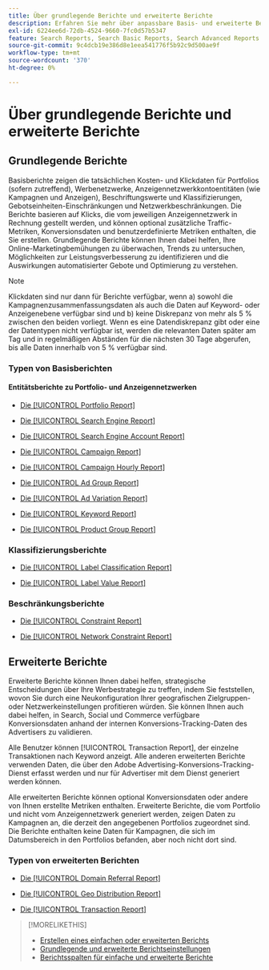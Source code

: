 ```yaml
---
title: Über grundlegende Berichte und erweiterte Berichte
description: Erfahren Sie mehr über anpassbare Basis- und erweiterte Berichte.
exl-id: 6224ee6d-72db-4524-9660-7fc0d57b5347
feature: Search Reports, Search Basic Reports, Search Advanced Reports
source-git-commit: 9c4dcb19e386d8e1eea541776f5b92c9d500ae9f
workflow-type: tm+mt
source-wordcount: '370'
ht-degree: 0%

---
```


# Über grundlegende Berichte und erweiterte Berichte

## Grundlegende Berichte

Basisberichte zeigen die tatsächlichen Kosten- und Klickdaten für Portfolios (sofern zutreffend), Werbenetzwerke, Anzeigennetzwerkkontoentitäten (wie Kampagnen und Anzeigen), Beschriftungswerte und Klassifizierungen, Gebotseinheiten-Einschränkungen und Netzwerkbeschränkungen. Die Berichte basieren auf Klicks, die vom jeweiligen Anzeigennetzwerk in Rechnung gestellt werden, und können optional zusätzliche Traffic-Metriken, Konversionsdaten und benutzerdefinierte Metriken enthalten, die Sie erstellen. Grundlegende Berichte können Ihnen dabei helfen, Ihre Online-Marketingbemühungen zu überwachen, Trends zu untersuchen, Möglichkeiten zur Leistungsverbesserung zu identifizieren und die Auswirkungen automatisierter Gebote und Optimierung zu verstehen.

>[!NOTE]
>
>Klickdaten sind nur dann für Berichte verfügbar, wenn a) sowohl die Kampagnenzusammenfassungsdaten als auch die Daten auf Keyword- oder Anzeigenebene verfügbar sind und b) keine Diskrepanz von mehr als 5 % zwischen den beiden vorliegt. Wenn es eine Datendiskrepanz gibt oder eine der Datentypen nicht verfügbar ist, werden die relevanten Daten später am Tag und in regelmäßigen Abständen für die nächsten 30 Tage abgerufen, bis alle Daten innerhalb von 5 % verfügbar sind.

### Typen von Basisberichten

#### Entitätsberichte zu Portfolio- und Anzeigennetzwerken

* [Die [!UICONTROL Portfolio Report]](/help/search-social-commerce/reports/management/basic-advanced/portfolio-report.md)

* [Die [!UICONTROL Search Engine Report]](/help/search-social-commerce/reports/management/basic-advanced/search-engine-report.md)

* [Die [!UICONTROL Search Engine Account Report]](/help/search-social-commerce/reports/management/basic-advanced/search-engine-account-report.md)

* [Die [!UICONTROL Campaign Report]](/help/search-social-commerce/reports/management/basic-advanced/campaign-report.md)

* [Die [!UICONTROL Campaign Hourly Report]](/help/search-social-commerce/reports/management/basic-advanced/campaign-hourly-report.md)

* [Die [!UICONTROL Ad Group Report]](/help/search-social-commerce/reports/management/basic-advanced/ad-group-report.md)

* [Die [!UICONTROL Ad Variation Report]](/help/search-social-commerce/reports/management/basic-advanced/ad-variation-report.md)

* [Die [!UICONTROL Keyword Report]](/help/search-social-commerce/reports/management/basic-advanced/keyword-report.md)

* [Die [!UICONTROL Product Group Report]](/help/search-social-commerce/reports/management/basic-advanced/product-group-report.md)

### Klassifizierungsberichte

* [Die [!UICONTROL Label Classification Report]](/help/search-social-commerce/reports/management/basic-advanced/label-classification-report.md)

* [Die [!UICONTROL Label Value Report]](/help/search-social-commerce/reports/management/basic-advanced/label-value-report.md)

### Beschränkungsberichte

* [Die [!UICONTROL Constraint Report]](/help/search-social-commerce/reports/management/basic-advanced/constraint-report.md)

* [Die [!UICONTROL Network Constraint Report]](/help/search-social-commerce/reports/management/basic-advanced/network-constraint-report.md)

## Erweiterte Berichte

Erweiterte Berichte können Ihnen dabei helfen, strategische Entscheidungen über Ihre Werbestrategie zu treffen, indem Sie feststellen, wovon Sie durch eine Neukonfiguration Ihrer geografischen Zielgruppen- oder Netzwerkeinstellungen profitieren würden. Sie können Ihnen auch dabei helfen, in Search, Social und Commerce verfügbare Konversionsdaten anhand der internen Konversions-Tracking-Daten des Advertisers zu validieren.

Alle Benutzer können [!UICONTROL Transaction Report], der einzelne Transaktionen nach Keyword anzeigt. Alle anderen erweiterten Berichte verwenden Daten, die über den Adobe Advertising-Konversions-Tracking-Dienst erfasst werden und nur für Advertiser mit dem Dienst generiert werden können.

Alle erweiterten Berichte können optional Konversionsdaten oder andere von Ihnen erstellte Metriken enthalten. Erweiterte Berichte, die vom Portfolio und nicht vom Anzeigennetzwerk generiert werden, zeigen Daten zu Kampagnen an, die derzeit den angegebenen Portfolios zugeordnet sind. Die Berichte enthalten keine Daten für Kampagnen, die sich im Datumsbereich in den Portfolios befanden, aber noch nicht dort sind.

### Typen von erweiterten Berichten

* [Die [!UICONTROL Domain Referral Report]](/help/search-social-commerce/reports/management/basic-advanced/domain-referral-report.md)

* [Die [!UICONTROL Geo Distribution Report]](/help/search-social-commerce/reports/management/basic-advanced/geo-distribution-report.md)

* [Die [!UICONTROL Transaction Report]](/help/search-social-commerce/reports/management/basic-advanced/transaction-report.md)

>[!MORELIKETHIS]
>
>* [Erstellen eines einfachen oder erweiterten Berichts](/help/search-social-commerce/reports/management/basic-advanced/basic-advanced-report-generate.md)
>* [Grundlegende und erweiterte Berichtseinstellungen](/help/search-social-commerce/reports/management/basic-advanced/basic-advanced-report-settings.md)
>* [Berichtsspalten für einfache und erweiterte Berichte](/help/search-social-commerce/reports/management/basic-advanced/basic-advanced-report-columns.md)
